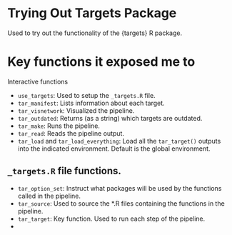 # Trying Out Targets Package
 Used to try out the functionality of the {targets} R package.

# Key functions it exposed me to

Interactive functions
- `use_targets`: Used to setup the `_targets.R` file.
- `tar_manifest`: Lists information about each target.
- `tar_visnetwork`: Visualized the pipeline.
- `tar_outdated`: Returns (as a string) which targets are outdated.
- `tar_make`: Runs the pipeline.
- `tar_read`: Reads the pipeline output.
- `tar_load` and `tar_load_everything`: Load all the `tar_target()` outputs into the indicated environment. Default is the global environment.


## `_targets.R` file functions.
- `tar_option_set`: Instruct what packages will be used by the functions called in the pipeline.
- `tar_source`: Used to source the *.R files containing the functions in the pipeline.
- `tar_target`: Key function. Used to run each step of the pipeline.
- 